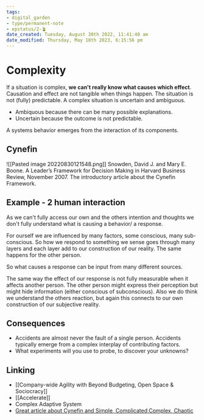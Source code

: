 ```yaml
---
tags: 
- digital_garden
- type/permanent-note
- epstatus/2-🪴
date_created: Tuesday, August 30th 2022, 11:41:40 am
date_modified: Thursday, May 18th 2023, 6:15:56 pm
---
```

# Complexity

If a situation is complex, **we can't really know what causes which effect**. 
Causation and effect are not tangible when things happen. The situation is not (fully) predictable. A complex situation is uncertain and ambiguous. 

+ Ambiquous because there can be many possible explanations. 
+ Uncertain because the outcome is not predictable.

A systems behavior emerges from the interaction of its components.

## Cynefin 
![[Pasted image 20220830121548.png]]
Snowden, David J. and Mary E. Boone. A Leader’s Framework for Decision Making in Harvard Business Review, November 2007. The introductory article about the Cynefin Framework.


## Example - 2 human interaction
As we can't fully access our own and the others intention and thoughts we don't fully understand what is causing a behavior/ a response.

For ourself we are influenced by many factors, some conscious, many sub-conscious. So how we respond to something we sense goes through many layers and each layer add to our construction of our reality. 
The same happens for the other person. 

So what causes a response can be input from many different sources. 

The same way the effect of our response is not fully measurable when it affects another person. The other person might express their perception but might hide information (either conscious of subconscious). Also we do think we understand the others reaction, but again this connects to our own construction of our subjective reality.

## Consequences
+ Accidents are almost never the fault of a single person. Accidents typically emerge from a complex interplay of contributing factors.
+ What experiments will you use to probe, to discover your unknowns?

## Linking
+ [[Company-wide Agility with Beyond Budgeting, Open Space & Sociocracy]]
+ [[Accelerate]]
+ Complex Adaptive System
+ [Great article about Cynefin and Simple, Complicated,Complex, Chaotic](https://www.andycleff.com/2017/09/navigating-complexity-aka-cynefin-dummies/)
